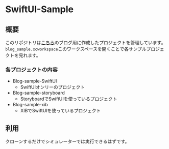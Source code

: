 # SwiftUI-Sample
## 概要
このリポジトリは[こちら]()のブログ用に作成したプロジェクトを管理しています。  
`blog_sample.xcworkspace`このワークスペースを開くことで各サンプルプロジェクトを見れます。  

### 各プロジェクトの内容
- Blog-sample-SwiftUI
  - SwiftUIオンリーのプロジェクト
- Blog-sample-storyboard
  - StoryboardでSwiftUIを使っているプロジェクト
- Blog-sample-xib
  - XIBでSwiftUIを使っているプロジェクト

## 利用
クローンするだけでシミュレーターでは実行できるはずです。